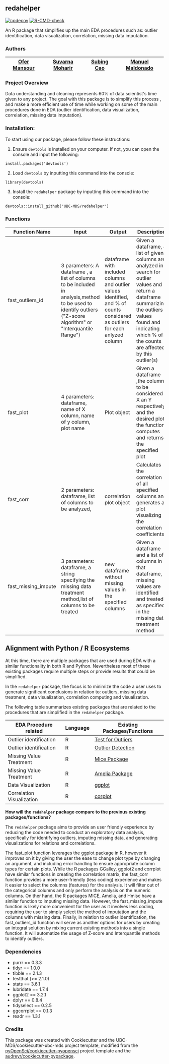 ## redahelper 
[![codecov](https://codecov.io/gh/UBC-MDS/redahelper/branch/master/graph/badge.svg)](https://codecov.io/gh/UBC-MDS/redahelper)
[![R-CMD-check](https://github.com/UBC-MDS/redahelper/workflows/R-CMD-check/badge.svg)](https://github.com/UBC-MDS/redahelper/actions)

An R package that simplifies up the main EDA procedures such as: outlier identification, data visualization, correlation, missing data imputation.

### Authors

| [Ofer Mansour](https://github.com/ofer-m) | [Suvarna Moharir](https://github.com/suvarna-m) | [Subing Cao ](https://github.com/scao1)| [Manuel Maldonado](https://github.com/manu2856)|
|:------------:|:--------------:|:--------------:|:--------------:|

### Project Overview

Data understanding and cleaning represents 60% of data scientist's time given to any project. 
The goal with this package is to simplify this process , and make a more efficient use of time while working on some of the main procedures done in EDA (outlier identification, data visualization, correlation, missing data imputation).


### Installation:

To start using our package, please follow these instructions:

1. Ensure `devtools` is installed on your computer. If not, you can open the console and input the following:
```
install.packages('devtools')
```

2. Load `devtools` by inputting this command into the console:
```
library(devtools)
```

3. Install the `redahelper` package by inputting this command into the console:
```
devtools::install_github("UBC-MDS/redahelper")
```

### Functions


| Function Name | Input | Output | Description |
|---------|------------|------|-----------|
|fast_outliers_id|3 parameters:  A dataframe , a list of columns to be included in analysis,method to be used to identify outliers ("Z-score algorithm" or "Interquantile Range")| dataframe with included columns and outlier values identified, and % of counts considered as outliers for each anlyzed column| Given a dataframe, a list of given columns are analyzed in search for outlier values and return a dataframe summarizing the outliers values found and indicating which % of the counts are affected by this outlier(s)|
|fast_plot|4 parameters:  dataframe, name of X column, name of y column, plot name  | Plot object | Given a dataframe ,the columns to be considered X an Y respectively, and the desired plot; the function computes and returns the specified plot|
|fast_corr| 2 parameters: dataframe, list of columns to be analyzed, |correlation plot object| Calculates the correlation of all specified columns and generates a plot visualizing the correlation coefficients.|
|fast_missing_impute|3 parameters: dataframe, a string specifying the missing data treatment method,list of columns to be treated| new dataframe without missing values in the specified columns|Given a dataframe and a list of columns in that dataframe, missing values are identified and treated as specified in the missing data treatment method |


## Alignment with Python / R Ecosystems

At this time, there are multiple packages that are used during EDA with a similar functionality in both R and Python. Nevertheless most of these existing packages require multiple steps or provide results that could be simplified.

In the `redahelper` package, the focus is to minimize the code a user uses to generate significant conclusions in relation to: outliers, missing data treatment, data visualization, correlation computing and visualization.

The following table summarizes existing packages that are related to the procedures that are simplified in the `redahelper` package.



|EDA Procedure related|Language|Existing Packages/Functions|
|---------|------------|---------------------------|
|Outlier identification| R| [Test for Outliers](https://cran.r-project.org/web/packages/outliers/index.html)|
|Outlier identification| R| [Outlier Detection](https://cran.r-project.org/web/packages/OutlierDetection/index.html)|
|Missing Value Treatment | R | [Mice Package](https://cran.r-project.org/web/packages/mice/index.html)|
|Missing Value Treatment | R | [Amelia Package](https://cran.r-project.org/web/packages/Amelia/index.html)|
|Data Visualization|R|[ggplot](https://ggplot2.tidyverse.org/)|
|Correlation Visualization|R|[corplot](https://cran.r-project.org/web/packages/corrplot/index.html)|




**How will the `redahelper` package compare to the previous existing packages/functions?**


The `redahelper` package aims to provide an user friendly experience by reducing the code needed to conduct an exploratory data analysis, specifically for identifying outliers, imputing missing data, and generating visualizations for relations and correlations.

The fast_plot function leverages the ggplot package in R, however it improves on it by giving the user the ease to change plot type by changing an argument, and including error handling to ensure appropriate column types for certain plots. While the R packages GGalley, ggplot2 and corrplot have similar functions in creating the correlation matrix, the fast_corr function provides a more user-friendly (less coding) experience and makes it easier to select the columns (features) for the analysis. It will filter out of the categorical columns and only perform the analysis on the numeric columns.
On ther hand, the R packages MICE, Amelia, and Hmisc have a similar function to imputing missing data. However, the fast_missing_impute function is likely more convenient for the user as it involves less coding, requiring the user to simply select the method of imputation and the columns with missing data.
Finally, in relation to outlier identification, the fast_outliers_id function will serve as another options for users by creating an integral solution by mixing current existing methods into a single function. It will automatize the usage of Z-score and Interquantile methods to identify outliers.

### Dependencies
- purrr == 0.3.3
- tidyr == 1.0.0
- tibble == 2.1.3
- testthat (>= 2.1.0)
- stats == 3.6.1
- lubridate == 1.7.4
- ggplot2 == 3.2.1
- dplyr == 0.8.4
- tidyselect == 0.2.5
- ggcorrplot == 0.1.3
- readr == 1.3.1

### Credits
This package was created with Cookiecutter and the UBC-MDS/cookiecutter-ubc-mds project template, modified from the [pyOpenSci/cookiecutter-pyopensci](https://github.com/pyOpenSci/cookiecutter-pyopensci) project template and the [audreyr/cookiecutter-pypackage](https://github.com/audreyr/cookiecutter-pypackage).
